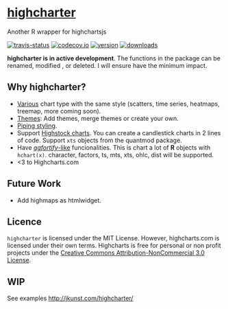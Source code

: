# [highcharter](http://jkunst.com/highcharter/)
Another R wrapper for highchartsjs

[![travis-status](https://api.travis-ci.org/jbkunst/highcharter.svg)](https://travis-ci.org/jbkunst/highcharter)
[![codecov.io](https://codecov.io/github/jbkunst/highcharter/coverage.svg?branch=master)](https://codecov.io/github/jbkunst/highcharter?branch=master)
[![version](http://www.r-pkg.org/badges/version/highcharter)](http://www.r-pkg.org/pkg/highcharter)
[![downloads](http://cranlogs.r-pkg.org/badges/highcharter)](http://www.r-pkg.org/pkg/highcharter)


**highcharter is in active development**. The functions in the package can be renamed,
modified , or deleted. I will ensure have the minimum impact.

## Why highcharter?

- [Various](http://jkunst.com/highcharter/#shorcuts-for-add-data-data-series) chart type with the same style (scatters, time series, heatmaps, treemap, more coming soon).
- [Themes](http://jkunst.com/highcharter/#themes): Add themes, merge themes or create your own.
- [Piping styling](http://jkunst.com/highcharter/#quick-demo).
- Support [Highstock charts](http://jkunst.com/highcharter/#xts-objects-and-quantmod-package). You can create a candlestick charts in 2 lines of code. Support `xts` objects from the quantmod package.
- Have [*ggfortify*-like](https://github.com/sinhrks/ggfortify) funcionalities. This is chart a lot
of **R** objects with `hchart(x)`. character, factors, ts, mts, xts, ohlc, dist will be supported.
- <3 to Highcharts.com

## Future Work

- Add highmaps as htmlwidget.


## Licence 

`highcharter` is licensed under the MIT License. However, highcharts.com is licensed under 
their own terms. Highcharts is free for personal or non profit projects under the 
[Creative Commons Attribution-NonCommercial 3.0 License](http://creativecommons.org/licenses/by-nc/3.0/).

## WIP

See examples http://jkunst.com/highcharter/ 
